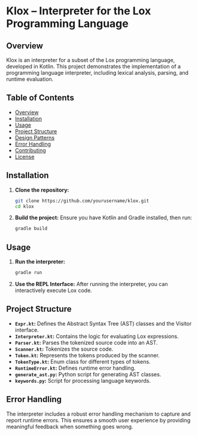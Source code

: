 # Klox – Interpreter for the Lox Programming Language

## Overview
Klox is an interpreter for a subset of the Lox programming language, developed in Kotlin. This project demonstrates the implementation of a programming language interpreter, including lexical analysis, parsing, and runtime evaluation.

## Table of Contents
- [Overview](#overview)
- [Installation](#installation)
- [Usage](#usage)
- [Project Structure](#project-structure)
- [Design Patterns](#design-patterns)
- [Error Handling](#error-handling)
- [Contributing](#contributing)
- [License](#license)

## Installation
1. **Clone the repository:**
    ```bash
    git clone https://github.com/yourusername/klox.git
    cd klox
    ```

2. **Build the project:**
    Ensure you have Kotlin and Gradle installed, then run:
    ```bash
    gradle build
    ```

## Usage
1. **Run the interpreter:**
    ```bash
    gradle run
    ```

2. **Use the REPL Interface:**
    After running the interpreter, you can interactively execute Lox code.

## Project Structure
- **`Expr.kt`:** Defines the Abstract Syntax Tree (AST) classes and the Visitor interface.
- **`Interpreter.kt`:** Contains the logic for evaluating Lox expressions.
- **`Parser.kt`:** Parses the tokenized source code into an AST.
- **`Scanner.kt`:** Tokenizes the source code.
- **`Token.kt`:** Represents the tokens produced by the scanner.
- **`TokenType.kt`:** Enum class for different types of tokens.
- **`RuntimeError.kt`:** Defines runtime error handling.
- **`generate_ast.py`:** Python script for generating AST classes.
- **`keywords.py`:** Script for processing language keywords.

## Error Handling
The interpreter includes a robust error handling mechanism to capture and report runtime errors. This ensures a smooth user experience by providing meaningful feedback when something goes wrong.
